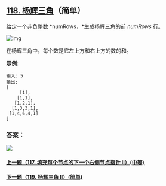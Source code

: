 ## [118. 杨辉三角](https://leetcode-cn.com/problems/pascals-triangle/)（简单）

给定一个非负整数 *numRows，*生成杨辉三角的前 *numRows* 行。

![img](https://upload.wikimedia.org/wikipedia/commons/0/0d/PascalTriangleAnimated2.gif)

在杨辉三角中，每个数是它左上方和右上方的数的和。

**示例:**

```
输入: 5
输出:
[
     [1],
    [1,1],
   [1,2,1],
  [1,3,3,1],
 [1,4,6,4,1]
]
```



### 答案：



![](https://img-blog.csdnimg.cn/20200807155236311.png)

#### [上一题（117. 填充每个节点的下一个右侧节点指针 II）(中等)](https://github.com/sdwwld/leetCode/blob/master/src/main/java/com/wld/java/leetcode/leetCode0117.md)

#### [下一题（119. 杨辉三角 II）(简单)](https://github.com/sdwwld/leetCode/blob/master/src/main/java/com/wld/java/leetcode/leetCode0119.md)